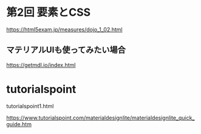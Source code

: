 
# 第2回 要素とCSS

https://html5exam.jp/measures/dojo_1_02.html





## マテリアルUIも使ってみたい場合

https://getmdl.io/index.html


# tutorialspoint


tutorialspoint1.html

https://www.tutorialspoint.com/materialdesignlite/materialdesignlite_quick_guide.htm

